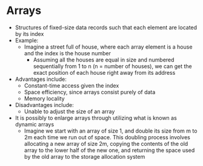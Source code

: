 # Arrays

- Structures of fixed-size data records such that each element are located by its index
- Example:
  - Imagine a street full of house, where each array element is a house and the index is the house number
    - Assuming all the houses are equal in size and numbered sequentially from 1 to n (n = number of houses), we can get the exact position of each house right away from its address
- Advantages include:
  - Constant-time access given the index
  - Space efficiency, since arrays consist purely of data
  - Memory locality
- Disadvantages include:
  - Unable to adjust the size of an array
- It is possibly to enlarge arrays through utilizing what is known as dynamic arrays
  - Imagine we start with an array of size 1, and double its size from m to 2m each time we run out of space. This doubling process involves allocating a new array of size 2m, copying the contents of the old array to the lower half of the new one, and returning the space used by the old array to the storage allocation system
